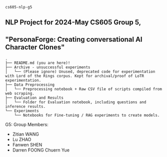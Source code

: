 `cs605-nlp-g5`
## NLP Project for 2024-May CS605 Group 5, 
## "PersonaForge: Creating conversational AI Character Clones"

```
.
├── README.md (you are here)!
├── Archive - unsuccessful experiments
│   └── (Please ignore) Unused, deprecated code for experimentation with Lord of the Rings corpus. Kept for archival/proof of LoTR experimentation.
├── Data Preprocessing
│   └── Preprocessing notebook + Raw CSV file of scripts compiled from web scraping.
├── Evaluation and Results
│   └── Folder for Evaluation notebook, including questions and inference results.
└── Experiments
    └── Notebooks for Fine-tuning / RAG experiments to create models.

```

G5: Group Members:
- Zitian WANG
- Lu ZHAO
- Fanwen SHEN
- Darren FOONG Chuern Yue


